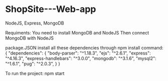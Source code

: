 # ShopSite---Web-app
NodeJS, Express, MongoDB

Requiments:
You need to install MongoDB and NodeJS
Then connect MongoDB with NodeJS 

package.JSON
install all these dependencies through npm install command:
{
  "dependencies": {
    "body-parser": "^1.18.3",
    "ejs": "^2.6.1",
    "express": "^4.16.3",
    "express-handlebars": "^3.0.0",
    "mongodb": "^3.1.6",
    "mysql2": "^1.6.1",
    "pug": "^2.0.3",
  }
}

To run the project:
npm start
